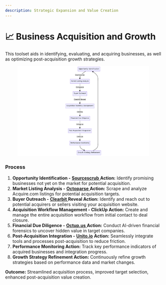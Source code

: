 ```yaml
---
description: Strategic Expansion and Value Creation
---
```


# 📈 Business Acquisition and Growth

This toolset aids in identifying, evaluating, and acquiring businesses, as well as optimizing post-acquisition growth strategies.

<figure><img src="../.gitbook/assets/business-growth.png" alt=""><figcaption></figcaption></figure>

### Process

1. **Opportunity Identification -** [**Sourcescrub** ](https://www.sourcescrub.com)**Action:** Identify promising businesses not yet on the market for potential acquisition.
2. **Market Listing Analysis -** [**Octoparse** ](https://www.octoparse.com)**Action:** Scrape and analyze Acquire.com listings for potential acquisition targets.
3. **Buyer Outreach -** [**Clearbit** ](https://clearbit.com)**Reveal Action:** Identify and reach out to potential acquirers or sellers visiting your acquisition website.
4. **Acquisition Workflow Management - ClickUp Action:** Create and manage the entire acquisition workflow from initial contact to deal closure.
5. **Financial Due Diligence -** [**Octup.us** ](https://octup.com)**Action:** Conduct AI-driven financial forensics to uncover hidden value in target companies.
6. **Post-Acquisition Integration -** [**Unito.io**](https://unito.io) **Action:** Seamlessly integrate tools and processes post-acquisition to reduce friction.
7. **Performance Monitoring Action:** Track key performance indicators of acquired businesses and integration progress.
8. **Growth Strategy Refinement Action:** Continuously refine growth strategies based on performance data and market changes.

**Outcome:** Streamlined acquisition process, improved target selection, enhanced post-acquisition value creation.
